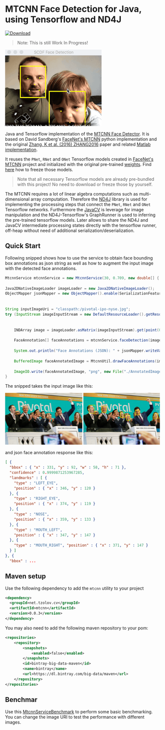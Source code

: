 # MTCNN Face Detection for Java, using Tensorflow and ND4J

[ ![Download](https://api.bintray.com/packages/big-data/maven/mtcnn-java/images/download.svg) ](https://bintray.com/big-data/maven/mtcnn-java/_latestVersion)

> Note: This is still Work In Progress!

![Input Image](./src/test/resources/docs/mtcnn-java-small.gif)

Java and Tensorflow implementation of the [MTCNN Face Detector](https://arxiv.org/abs/1604.02878). It is based on David Sandberg's [FaceNet's MTCNN](https://github.com/davidsandberg/facenet/tree/master/src/align) 
python implementation and the original [Zhang, K et al. (2016) ZHANG2016](https://arxiv.org/abs/1604.02878) paper and related [Matlab implementation](https://github.com/kpzhang93/MTCNN_face_detection_alignment).

It reuses the `PNet`, `RNet` and `ONet` Tensorflow models created in [FaceNet's MTCNN](https://github.com/davidsandberg/facenet/tree/master/src/align) project and 
initialized with the original pre-trained [weights](https://github.com/kpzhang93/MTCNN_face_detection_alignment/tree/master/code/codes/MTCNNv2/model). Find [here](https://github.com/davidsandberg/facenet/pull/866) 
how to freeze those models.

> Note that all necessary Tensorflow models are already pre-bundled with this project! No need to download or freeze those by yourself.

The MTCNN requires a lot of linear algebra computations such as multi-dimensional array computation. Therefore the [ND4J](https://deeplearning4j.org/docs/latest/nd4j-overview) library is used for implementing the 
 processing steps that connect the `PNet`, `RNet` and `ONet` Tensorflow networks. Furthermore the [JavaCV](https://github.com/bytedeco/javacv) is leverage for image manipulation and the ND4J-Tensorflow's GraphRunner is used to 
 inferring the pre-trained tensorflow models. Later allows to share the ND4J and JavaCV intermediate processing states directly with the tensorflow runner, off-heap without need of additional serialization/deserialization.        


## Quick Start

Following snipped shows how to use the service to obtain face bounding box annotations as json string as well as 
how to augment the input image with the detected face annotations.

```java
MtcnnService mtcnnService = new MtcnnService(30, 0.709, new double[] { 0.6, 0.7, 0.7 });

Java2DNativeImageLoader imageLoader = new Java2DNativeImageLoader();
ObjectMapper jsonMapper = new ObjectMapper().enable(SerializationFeature.INDENT_OUTPUT);


String inputImageUri = "classpath:/pivotal-ipo-nyse.jpg";
try (InputStream imageInputStream = new DefaultResourceLoader().getResource(inputImageUri).getInputStream()) {


    INDArray image = imageLoader.asMatrix(imageInputStream).get(point(0), all(), all(), all()).dup();

    FaceAnnotation[] faceAnnotations = mtcnnService.faceDetection(image);

    System.out.println("Face Annotations (JSON): " + jsonMapper.writeValueAsString(faceAnnotations));

    BufferedImage faceAnnotatedImage = MtcnnUtil.drawFaceAnnotations(imageLoader.asBufferedImage(image), faceAnnotations);

    ImageIO.write(faceAnnotatedImage, "png", new File("./AnnotatedImage.png"));
}

```
The snipped takes the input image like this:

![Input Image](./src/test/resources/docs/AnnotatedImage.png)

and json face annotation response like this:

```json
[ {
  "bbox" : { "x" : 331, "y" : 92, "w" : 58, "h" : 71 },
  "confidence" : 0.9999871253967285,
  "landmarks" : [ {
    "type" : "LEFT_EYE",
    "position" : { "x" : 346, "y" : 120 }
  }, {
    "type" : "RIGHT_EYE",
    "position" : { "x" : 374, "y" : 119 }
  }, {
    "type" : "NOSE",
    "position" : { "x" : 359, "y" : 133 }
  }, {
    "type" : "MOUTH_LEFT",
    "position" : { "x" : 347, "y" : 147 }
  }, {
    "type" : "MOUTH_RIGHT", "position" : { "x" : 371, "y" : 147 }
  } ]
}, {
  "bbox" : ... 
```

## Maven setup

Use the following dependency to add the `mtcnn` utility to your project 
```xml
<dependency>
  <groupId>net.tzolov.cv</groupId>
  <artifactId>mtcnn</artifactId>
  <version>0.0.3</version>
</dependency>
```
You may also need to add the following maven repository to your pom:
```xml
<repositories>
    <repository>
        <snapshots>
            <enabled>false</enabled>
        </snapshots>
        <id>bintray-big-data-maven</id>
        <name>bintray</name>
        <url>https://dl.bintray.com/big-data/maven</url>
    </repository>
</repositories>
```

## Benchmar
Use this [MtcnnServiceBenchmark](https://github.com/tzolov/mtcnn-java/blob/master/src/test/java/net/tzolov/cv/mtcnn/beanchmark/MtcnnServiceBenchmark.java) to perform some basic benchmarking. You can change the image URI to test
the performance with different images.   
